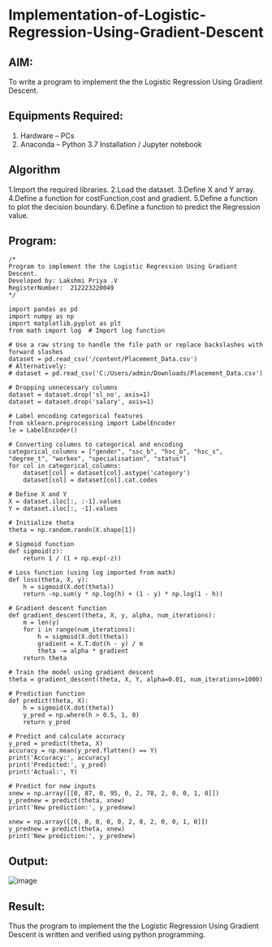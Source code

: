 # Implementation-of-Logistic-Regression-Using-Gradient-Descent

## AIM:
To write a program to implement the the Logistic Regression Using Gradient Descent.

## Equipments Required:
1. Hardware – PCs
2. Anaconda – Python 3.7 Installation / Jupyter notebook

## Algorithm
1.Import the required libraries.
2.Load the dataset.
3.Define X and Y array.
4.Define a function for costFunction,cost and gradient.
5.Define a function to plot the decision boundary. 6.Define a function to predict the Regression value.

## Program:
```
/*
Program to implement the the Logistic Regression Using Gradient Descent.
Developed by: Lakshmi Priya .V
RegisterNumber:  212223220049
*/
```

```
import pandas as pd
import numpy as np
import matplotlib.pyplot as plt
from math import log  # Import log function

# Use a raw string to handle the file path or replace backslashes with forward slashes
dataset = pd.read_csv('/content/Placement_Data.csv')
# Alternatively:
# dataset = pd.read_csv('C:/Users/admin/Downloads/Placement_Data.csv')

# Dropping unnecessary columns
dataset = dataset.drop('sl_no', axis=1)
dataset = dataset.drop('salary', axis=1)

# Label encoding categorical features
from sklearn.preprocessing import LabelEncoder
le = LabelEncoder()

# Converting columns to categorical and encoding
categorical_columns = ["gender", "ssc_b", "hsc_b", "hsc_s", "degree_t", "workex", "specialisation", "status"]
for col in categorical_columns:
    dataset[col] = dataset[col].astype('category')
    dataset[col] = dataset[col].cat.codes

# Define X and Y
X = dataset.iloc[:, :-1].values
Y = dataset.iloc[:, -1].values

# Initialize theta
theta = np.random.randn(X.shape[1])

# Sigmoid function
def sigmoid(z):
    return 1 / (1 + np.exp(-z))

# Loss function (using log imported from math)
def loss(theta, X, y):
    h = sigmoid(X.dot(theta))
    return -np.sum(y * np.log(h) + (1 - y) * np.log(1 - h))

# Gradient descent function
def gradient_descent(theta, X, y, alpha, num_iterations):
    m = len(y)
    for i in range(num_iterations):
        h = sigmoid(X.dot(theta))
        gradient = X.T.dot(h - y) / m
        theta -= alpha * gradient
    return theta

# Train the model using gradient descent
theta = gradient_descent(theta, X, Y, alpha=0.01, num_iterations=1000)

# Prediction function
def predict(theta, X):
    h = sigmoid(X.dot(theta))
    y_pred = np.where(h > 0.5, 1, 0)
    return y_pred

# Predict and calculate accuracy
y_pred = predict(theta, X)
accuracy = np.mean(y_pred.flatten() == Y)
print('Accuracy:', accuracy)
print('Predicted:', y_pred)
print('Actual:', Y)

# Predict for new inputs
xnew = np.array([[0, 87, 0, 95, 0, 2, 78, 2, 0, 0, 1, 0]])
y_prednew = predict(theta, xnew)
print('New prediction:', y_prednew)

xnew = np.array([[0, 0, 0, 0, 0, 2, 8, 2, 0, 0, 1, 0]])
y_prednew = predict(theta, xnew)
print('New prediction:', y_prednew)
```

## Output:
![image](https://github.com/user-attachments/assets/a60dbc4f-266c-4962-91f4-5408373bfde0)

## Result:
Thus the program to implement the the Logistic Regression Using Gradient Descent is written and verified using python programming.

